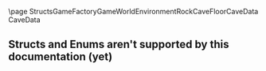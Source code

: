 \page StructsGameFactoryGameWorldEnvironmentRockCaveFloorCaveData CaveData
## Structs and Enums aren't supported by this documentation (yet)

